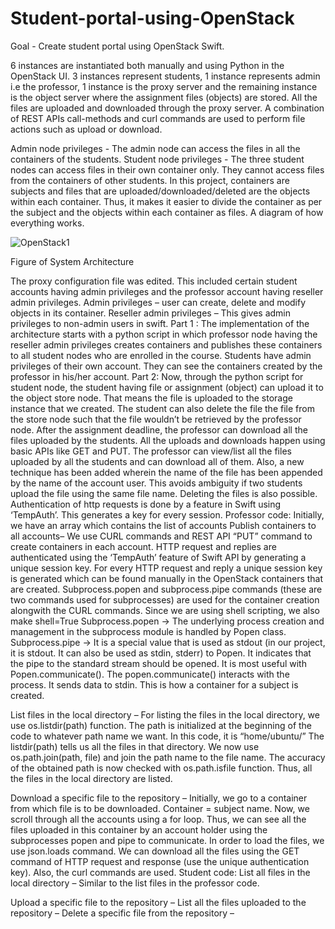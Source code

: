 # Student-portal-using-OpenStack

Goal - Create student portal using OpenStack Swift.

6 instances are instantiated both manually and using Python in the OpenStack UI. 3 instances represent students, 1 instance represents admin i.e the professor, 1 instance is the proxy server and the remaining instance is the object server where the assignment files (objects) are stored. All the files are uploaded and downloaded through the proxy server. A combination of REST APIs call-methods and curl commands are used to perform file actions such as upload or download.

Admin node privileges - The admin node can access the files in all the containers of the students. 
Student node privileges - The three student nodes can access files in their own container only. They cannot access files from the containers of other students.
In this project, containers are subjects and files that are uploaded/downloaded/deleted are the objects within each container. Thus, it makes it easier to divide the container as per the subject and the objects within each container as files.
A diagram of how everything works.

![OpenStack1](https://user-images.githubusercontent.com/22990797/124118337-115f4200-da26-11eb-9cb8-f94148ba9f22.PNG)

Figure of System Architecture

The proxy configuration file was edited. This included certain student accounts having admin privileges and the professor account having reseller admin privileges.
Admin privileges – user can create, delete and modify objects in its container. 
Reseller admin privileges – This gives admin privileges to non-admin users in swift. 
Part 1 :
The implementation of the architecture starts with a python script in which professor node having the reseller admin privileges creates containers and publishes these containers to all student nodes who are enrolled in the course.
Students have admin privileges of their own account. They can see the containers created by the professor in his/her account.
Part 2:
Now, through the python script for student node, the student having file or assignment (object) can upload it to the object store node. That means the file is uploaded to the storage instance that we created. The student can also delete the file the file from the store node such that the file wouldn’t be retrieved by the professor node.
After the assignment deadline, the professor can download all the files uploaded by the students. 
All the uploads and downloads happen using basic APIs like GET and PUT. The professor can view/list all the files uploaded by all the students and can download all of them.
Also, a new technique has been added wherein the name of the file has been appended by the name of the account user. This avoids ambiguity if two students upload the file using the same file name.
Deleting the files is also possible. Authentication of http requests is done by a feature in Swift using ‘TempAuth’. This generates a key for every session.
Professor code:
Initially, we have an array which contains the list of accounts
Publish containers to all accounts–
We use CURL commands and REST API “PUT” command to create containers in each account. HTTP request and replies are authenticated using the ‘TempAuth’ feature of Swift API by generating a unique session key.
For every HTTP request and reply a unique session key is generated which can be found manually in the OpenStack containers that are created.
Subprocess.popen and subprocess.pipe commands (these are two commands used for subprocesses) are used for the container creation alongwith the CURL commands. Since we are using shell scripting, we also make shell=True
Subprocess.popen → The underlying process creation and management in the subprocess module is handled by Popen class.
Subprocess.pipe → It is a special value that is used as stdout (in our project, it is stdout. It can also be used as stdin, stderr) to Popen. It indicates that the pipe to the standard stream should be opened. It is most useful with Popen.communicate().
The popen.communicate() interacts with the process. It sends data to stdin.
This is how a container for a subject is created.

List files in the local directory –
For listing the files in the local directory, we use os.listdir(path) function. The path is initialized at the beginning of the code to whatever path name we want. In this code, it is “home/ubuntu/”
The listdir(path) tells us all the files in that directory.
We now use os.path.join(path, file) and join the path name to the file name. The accuracy of the obtained path is now checked with os.path.isfile function. Thus, all the files in the local directory are listed.

Download a specific file to the repository –
Initially, we go to a container from which file is to be downloaded. Container = subject name. Now, we scroll through all the accounts using a for loop. Thus, we can see all the files uploaded in this container by an account holder using the subprocesses popen and pipe to communicate. In order to load the files, we use json.loads command.
We can download all the files using the GET command of HTTP request and response (use the unique authentication key). Also, the curl commands are used.
Student code:
List all files in the local directory –
Similar to the list files in the professor code.

Upload a specific file to the repository –
List all the files uploaded to the repository –
Delete a specific file from the repository – 
